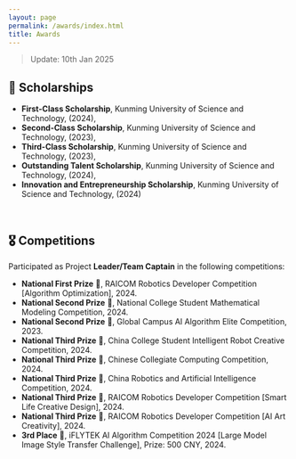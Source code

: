 ```yaml
---
layout: page
permalink: /awards/index.html
title: Awards
---
```


> Update: 10th Jan 2025

## 💸 Scholarships

- **First-Class Scholarship**, Kunming University of Science and Technology, (2024), 
- **Second-Class Scholarship**, Kunming University of Science and Technology, (2023), 
- **Third-Class Scholarship**, Kunming University of Science and Technology, (2023),
- **Outstanding Talent Scholarship**, Kunming University of Science and Technology, (2024), 
- **Innovation and Entrepreneurship Scholarship**, Kunming University of Science and Technology, (2024)

<br>

## 🎖️ Competitions

Participated as Project **Leader/Team Captain** in the following competitions:

- **National First Prize** 🥇, RAICOM Robotics Developer Competition [Algorithm Optimization], 2024.
- **National Second Prize** 🥈, National College Student Mathematical Modeling Competition, 2024.
- **National Second Prize** 🥈, Global Campus AI Algorithm Elite Competition, 2023.
- **National Third Prize** 🥉, China College Student Intelligent Robot Creative Competition, 2024.
- **National Third Prize** 🥉, Chinese Collegiate Computing Competition, 2024.
- **National Third Prize** 🥉, China Robotics and Artificial Intelligence Competition, 2024.
- **National Third Prize** 🥉, RAICOM Robotics Developer Competition [Smart Life Creative Design], 2024.
- **National Third Prize** 🥉, RAICOM Robotics Developer Competition [AI Art Creativity], 2024.
- **3rd Place** 🥉, iFLYTEK AI Algorithm Competition 2024 [Large Model Image Style Transfer Challenge], Prize: 500 CNY, 2024.

<br>
